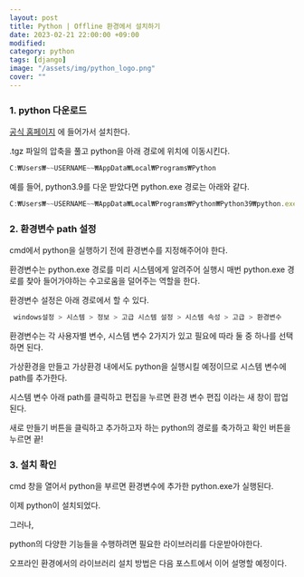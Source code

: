 ```yaml
---
layout: post
title: Python | Offline 환경에서 설치하기
date: 2023-02-21 22:00:00 +09:00
modified: 
category: python
tags: [django]
image: "/assets/img/python_logo.png"
cover: ""
---
```


### 1. python 다운로드

[공식 홈페이지](https://www.python.org/downloads/) 에 들어가서 설치한다.

.tgz 파일의 압축을 풀고 python을 아래 경로에 위치에 이동시킨다.

```jsx
C:₩Users₩~~USERNAME~~₩AppData₩Local₩Programs₩Python
```

예를 들어, python3.9를 다운 받았다면 python.exe 경로는 아래와 같다.

```jsx
C:₩Users₩~~USERNAME~~₩AppData₩Local₩Programs₩Python₩Python39₩python.exe
```

### 2. 환경변수 path 설정

cmd에서 python을 실행하기 전에 환경변수를 지정해주어야 한다.

환경변수는 python.exe 경로를 미리 시스템에게 알려주어 실행시 매번 python.exe 경로를 찾아 들어가야하는 수고로움을 덜어주는 역할을 한다.

환경변수 설정은 아래 경로에서 할 수 있다.

```jsx
 windows설정 > 시스템 > 정보 > 고급 시스템 설정 > 시스템 속성 > 고급 > 환경변수
```

환경변수는 각 사용자별 변수, 시스템 변수 2가지가 있고 필요에 따라 둘 중 하나를 선택하면 된다.

가상환경을 만들고 가상환경 내에서도 python을 실행시킬 예정이므로 시스템 변수에 path를 추가한다.

시스템 변수 아래 path를 클릭하고 편집을 누르면 환경 변수 편집 이라는 새 창이 팝업된다. 

새로 만들기 버튼을 클릭하고 추가하고자 하는 python의 경로를 축가하고 확인 버튼을 누르면 끝!

### 3. 설치 확인

cmd 창을 열어서 python을 부르면 환경변수에 추가한 python.exe가 실행된다.

이제 python이 설치되었다. 

그러나,

python의 다양한 기능들을 수행하려면 필요한 라이브러리를 다운받아야한다. 

오프라인 환경에서의 라이브러리 설치 방법은 다음 포스트에서 이어 설명할 예정이다.